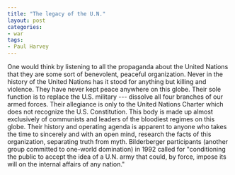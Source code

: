 ```yaml
---
title: "The legacy of the U.N."
layout: post
categories:
- war
tags:
- Paul Harvey
---
```


One would think by listening to all the propaganda about the United Nations that they are some sort of benevolent, peaceful organization. Never in the history of the United Nations has it stood for anything but killing and violence. They have never kept peace anywhere on this globe. Their sole function is to replace the U.S. military --- dissolve all four branches of our armed forces. Their allegiance is only to the United Nations Charter which does not recognize the U.S. Constitution. This body is made up almost exclusively of communists and leaders of the bloodiest regimes on this globe. Their history and operating agenda is apparent to anyone who takes the time to sincerely and with an open mind, research the facts of this organization, separating truth from myth. Bilderberger participants (another group committed to one-world domination) in 1992 called for "conditioning the public to accept the idea of a U.N. army that could, by force, impose its will on the internal affairs of any nation."
